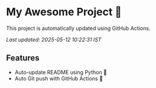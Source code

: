 # My Awesome Project 🚀

This project is automatically updated using GitHub Actions.

_Last updated: 2025-05-12 10:22:31 IST_

## Features
- Auto-update README using Python 🐍
- Auto Git push with GitHub Actions 🤖
